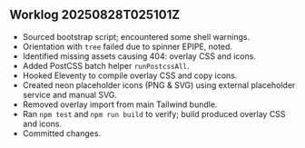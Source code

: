 ## Worklog 20250828T025101Z
- Sourced bootstrap script; encountered some shell warnings.
- Orientation with `tree` failed due to spinner EPIPE, noted.
- Identified missing assets causing 404: overlay CSS and icons.
- Added PostCSS batch helper `runPostcssAll`.
- Hooked Eleventy to compile overlay CSS and copy icons.
- Created neon placeholder icons (PNG & SVG) using external placeholder service and manual SVG.
- Removed overlay import from main Tailwind bundle.
- Ran `npm test` and `npm run build` to verify; build produced overlay CSS and icons.
- Committed changes.
